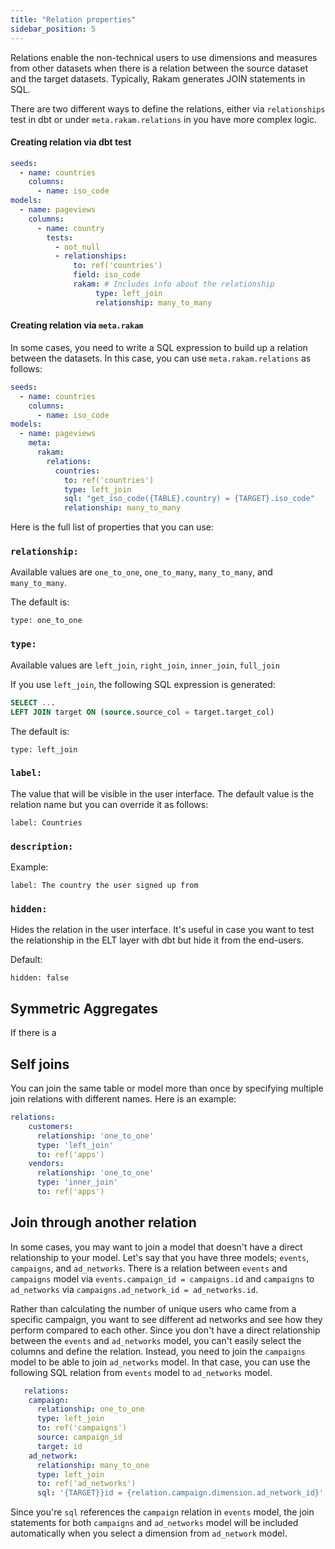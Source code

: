 ```yaml
---
title: "Relation properties"
sidebar_position: 5
---
```

Relations enable the non-technical users to use dimensions and measures from other datasets when there is a relation between the source dataset and the target datasets. Typically, Rakam generates JOIN statements in SQL.

There are two different ways to define the relations, either via `relationships` test in dbt or under `meta.rakam.relations` in you have more complex logic.

#### Creating relation via dbt test

```yml
seeds:
  - name: countries
    columns:
      - name: iso_code
models:
  - name: pageviews
    columns:
      - name: country
        tests:
          - not_null
          - relationships:
              to: ref('countries')
              field: iso_code
              rakam: # Includes info about the relationship
                   type: left_join 
                   relationship: many_to_many
```

#### Creating relation via `meta.rakam`

In some cases, you need to write a SQL expression to build up a relation between the datasets. In this case, you can use `meta.rakam.relations` as follows:

```yml
seeds:
  - name: countries
    columns:
      - name: iso_code
models:
  - name: pageviews
    meta:
      rakam:
        relations:
          countries:
            to: ref('countries')
            type: left_join 
            sql: "get_iso_code({TABLE}.country) = {TARGET}.iso_code"
            relationship: many_to_many
```

Here is the full list of properties that you can use:

### `relationship:`

Available values are `one_to_one`, `one_to_many`, `many_to_many`, and `many_to_many`.

The default is:
```
type: one_to_one
```

### `type:`

Available values are `left_join`, `right_join`, `inner_join`, `full_join`

If you use `left_join`, the following SQL expression is generated:
```SQL
SELECT ...
LEFT JOIN target ON (source.source_col = target.target_col)
```

The default is:
```
type: left_join
```
### `label:`
The value that will be visible in the user interface. The default value is the relation name but you can override it as follows:

```
label: Countries
```

### `description:`

Example:
```
label: The country the user signed up from
```

### `hidden:`
Hides the relation in the user interface. It's useful in case you want to test the relationship in the ELT layer with dbt but hide it from the end-users.

Default:
```
hidden: false
```

## Symmetric Aggregates

If there is a

## Self joins
You can join the same table or model more than once by specifying multiple join relations with different names. Here is an example:

```yml
relations: 
    customers: 
      relationship: 'one_to_one'
      type: 'left_join'
      to: ref('apps')
    vendors: 
      relationship: 'one_to_one'
      type: 'inner_join'
      to: ref('apps')
```

## Join through another relation

In some cases, you may want to join a model that doesn't have a direct relationship to your model. Let's say that you have three models; `events`, `campaigns`, and `ad_networks`. There is a relation between `events` and `campaigns` model via `events.campaign_id = campaigns.id` and `campaigns` to `ad_networks` via `campaigns.ad_network_id = ad_networks.id`.

Rather than calculating the number of unique users who came from a specific campaign, you want to see different ad networks and see how they perform compared to each other. Since you don't have a direct relationship between the `events` and `ad_networks` model, you can't easily select the columns and define the relation. Instead, you need to join the `campaigns` model to be able to join `ad_networks` model. In that case, you can use the following SQL relation from `events`  model to `ad_networks` model.

```yml
   relations: 
    campaign: 
      relationship: one_to_one
      type: left_join
      to: ref('campaigns')
      source: campaign_id
      target: id
    ad_network:
      relationship: many_to_one
      type: left_join
      to: ref('ad_networks')
      sql: '{TARGET}}id = {relation.campaign.dimension.ad_network_id}'
```

Since you're `sql` references the `campaign` relation in `events` model, the join statements for both `campaigns` and `ad_networks` model will be included automatically when you select a dimension from `ad_network` model.